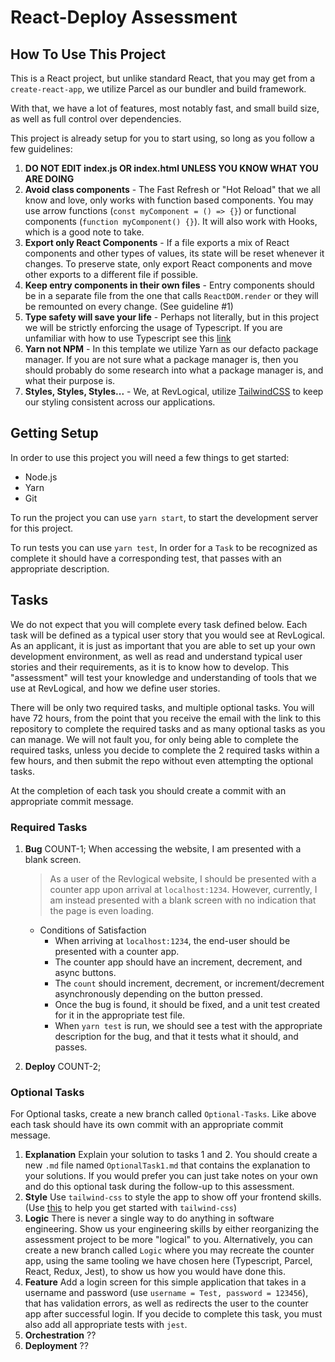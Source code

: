 # React-Deploy Assessment

## How To Use This Project

This is a React project, but unlike standard React, that you may get from a `create-react-app`, we utilize Parcel as our bundler and build framework.

With that, we have a lot of features, most notably fast, and small build size, as well as full control over dependencies.

This project is already setup for you to start using, so long as you follow a few guidelines:

1. **DO NOT EDIT index.js OR index.html UNLESS YOU KNOW WHAT YOU ARE DOING**
2. **Avoid class components** - The Fast Refresh or "Hot Reload" that we all know and love, only works with function based components. You may use arrow functions (`const myComponent = () => {}`) or functional components (`function myComponent() {}`). It will also work with Hooks, which is a good note to take.
3. **Export only React Components** - If a file exports a mix of React components and other types of values, its state will be reset whenever it changes. To preserve state, only export React components and move other exports to a different file if possible.
4. **Keep entry components in their own files** - Entry components should be in a separate file from the one that calls `ReactDOM.render` or they will be remounted on every change. (See guideline #1)
5. **Type safety will save your life** - Perhaps not literally, but in this project we will be strictly enforcing the usage of Typescript. If you are unfamiliar with how to use Typescript see this [link](https://typeofnan.dev/your-first-react-typescript-project-todo-app/)
6. **Yarn not NPM** - In this template we utilize Yarn as our defacto package manager. If you are not sure what a package manager is, then you should probably do some research into what a package manager is, and what their purpose is.
7. **Styles, Styles, Styles...** - We, at RevLogical, utilize [TailwindCSS](https://tailwindcss.com/docs) to keep our styling consistent across our applications.

## Getting Setup

In order to use this project you will need a few things to get started:

- Node.js
- Yarn
- Git

To run the project you can use `yarn start`, to start the development server for this project.

To run tests you can use `yarn test`, In order for a `Task` to be recognized as complete it should have a corresponding test, that passes with an appropriate description.

## Tasks

We do not expect that you will complete every task defined below. Each task will be defined as a typical user story that you would see at RevLogical. As an applicant, it is just as important that you are able to set up your own development environment, as well as read and understand typical user stories and their requirements, as it is to know how to develop. This "assessment" will test your knowledge and understanding of tools that we use at RevLogical, and how we define user stories. 

There will be only two required tasks, and multiple optional tasks. You will have 72 hours, from the point that you receive the email with the link to this repository to complete the required tasks and as many optional tasks as you can manage. We will not fault you, for only being able to complete the required tasks, unless you decide to complete the 2 required tasks within a few hours, and then submit the repo without even attempting the optional tasks.

At the completion of each task you should create a commit with an appropriate commit message.

### Required Tasks

1. **Bug** COUNT-1; When accessing the website, I am presented with a blank screen.

    > As a user of the Revlogical website, I should be presented with a counter app upon arrival at `localhost:1234`. However, currently, I am instead presented with a blank screen with no indication that the page is even loading.

    - Conditions of Satisfaction
      - When arriving at `localhost:1234`, the end-user should be presented with a counter app.
      - The counter app should have an increment, decrement, and async buttons.
      - The `count` should increment, decrement, or increment/decrement asynchronously depending on the button pressed.
      - Once the bug is found, it should be fixed, and a unit test created for it in the appropriate test file.
      - When `yarn test` is run, we should see a test with the appropriate description for the bug, and that it tests what it should, and passes.

2. **Deploy** COUNT-2;  

### Optional Tasks

For Optional tasks, create a new branch called `Optional-Tasks`. Like above each task should have its own commit with an appropriate commit message.

1. **Explanation** Explain your solution to tasks 1 and 2. You should create a new `.md` file named `OptionalTask1.md` that contains the explanation to your solutions. If you would prefer you can just take notes on your own and do this optional task during the follow-up to this assessment.
2. **Style** Use `tailwind-css` to style the app to show off your frontend skills. (Use [this](https://tailwindcss.com/docs) to help you get started with `tailwind-css`)
3. **Logic** There is never a single way to do anything in software engineering. Show us your engineering skills by either reorganizing the assessment project to be more "logical" to you. Alternatively, you can create a new branch called `Logic` where you may recreate the counter app, using the same tooling we have chosen here (Typescript, Parcel, React, Redux, Jest), to show us how you would have done this.
4. **Feature** Add a login screen for this simple application that takes in a username and password (use `username = Test, password = 123456`), that has validation errors, as well as redirects the user to the counter app after successful login. If you decide to complete this task, you must also add all appropriate tests with `jest`.
5. **Orchestration** ??
6. **Deployment** ??